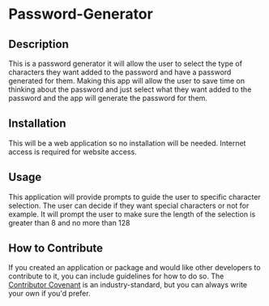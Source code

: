 # Password-Generator

## Description

This is a password generator it will allow the user to select the type of characters they want added to the password and have a password 
generated for them. Making this app will allow the user to save time on thinking about the password and just select what they want added to the password 
and the app will generate the password for them. 

## Installation

This will be a web application so no installation will be needed. Internet access is required for website access.

## Usage

This application will provide prompts to guide the user to specific character selection. The user can decide if they want special characters or not for example. It will prompt the user to make sure the length of the selection is greater than 8 and no more than 128
 

## How to Contribute
If you created an application or package and would like other developers to contribute to it, you can include guidelines for how to do so. The [Contributor Covenant](https://www.contributor-covenant.org/) is an industry-standard, but you can always write your own if you'd prefer.
